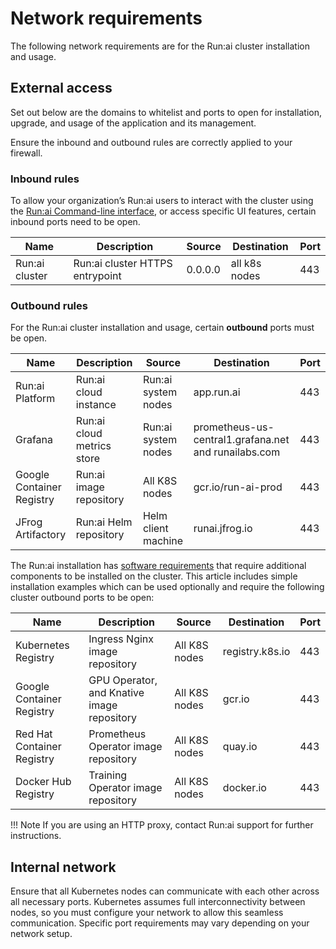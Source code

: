 # Network requirements

The following network requirements are for the Run:ai cluster installation and usage.

## External access

Set out below are the domains to whitelist and ports to open for installation, upgrade, and usage of the application and its management.

Ensure the inbound and outbound rules are correctly applied to your firewall.

### Inbound rules

To allow your organization’s Run:ai users to interact with the cluster using the [Run:ai Command-line interface](../cli-reference/), or access specific UI features, certain inbound ports need to be open.&#x20;

| Name           | Description                     | Source  | Destination   | Port |
| -------------- | ------------------------------- | ------- | ------------- | ---- |
| Run:ai cluster | Run:ai cluster HTTPS entrypoint | 0.0.0.0 | all k8s nodes | 443  |

### Outbound rules

For the Run:ai cluster installation and usage, certain **outbound** ports must be open.

| Name                      | Description                | Source              | Destination                                          | Port |
| ------------------------- | -------------------------- | ------------------- | ---------------------------------------------------- | ---- |
| Run:ai Platform           | Run:ai cloud instance      | Run:ai system nodes | app.run.ai                                           | 443  |
| Grafana                   | Run:ai cloud metrics store | Run:ai system nodes | prometheus-us-central1.grafana.net and runailabs.com | 443  |
| Google Container Registry | Run:ai image repository    | All K8S nodes       | gcr.io/run-ai-prod                                   | 443  |
| JFrog Artifactory         | Run:ai Helm repository     | Helm client machine | runai.jfrog.io                                       | 443  |

The Run:ai installation has [software requirements](system-requirements.md#software-requirements) that require additional components to be installed on the cluster. This article includes simple installation examples which can be used optionally and require the following cluster outbound ports to be open:

| Name                       | Description                                | Source        | Destination     | Port |
| -------------------------- | ------------------------------------------ | ------------- | --------------- | ---- |
| Kubernetes Registry        | Ingress Nginx image repository             | All K8S nodes | registry.k8s.io | 443  |
| Google Container Registry  | GPU Operator, and Knative image repository | All K8S nodes | gcr.io          | 443  |
| Red Hat Container Registry | Prometheus Operator image repository       | All K8S nodes | quay.io         | 443  |
| Docker Hub Registry        | Training Operator image repository         | All K8S nodes | docker.io       | 443  |

!!! Note If you are using an HTTP proxy, contact Run:ai support for further instructions.

## Internal network

Ensure that all Kubernetes nodes can communicate with each other across all necessary ports. Kubernetes assumes full interconnectivity between nodes, so you must configure your network to allow this seamless communication. Specific port requirements may vary depending on your network setup.
